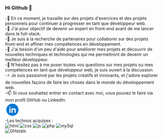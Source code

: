 ### Hi Github 👋

-🔭 En ce moment, je travaille sur des projets d'exercices et des projets personnels pour continuer à progresser en tant que développeur web. <br/>
-🌱 J'ai pour objectif de devenir un expert en front-end avant de me lancer dans le full-stack. <br/>
-👯 Je suis à la recherche de partenaires pour collaborer sur des projets front-end et affiner mes compétences en développement. <br/>
-🤔 J'ai besoin d'un peu d'aide pour améliorer mes projets et découvrir de nouvelles techniques et technologies qui me permettront de devenir un meilleur développeur. <br/>
-💬 N'hésitez pas à me poser toutes vos questions sur mes projets ou mes compétences en tant que développeur web, je suis ouvert à la discussion. <br/>
-⚡ Je suis passionné par les projets créatifs et innovants, et j'adore explorer de nouvelles façons de faire les choses dans le monde du développement web. <br/>
-📫 Si vous souhaitez entrer en contact avec moi, vous pouvez le faire via mon profil GitHub ou LinkedIn.  <br/>
 [![linkedin](./linkedin.png)](https://www.linkedin.com/in/alexandre-vigon/)<br/>
 -Les technos acquises : <br/>
<img alt="html" width="40px" src="https://cdn.jsdelivr.net/gh/devicons/devicon/icons/html5/html5-original-wordmark.svg" />
<img alt="css" width="40px" src="https://cdn.jsdelivr.net/gh/devicons/devicon/icons/css3/css3-original-wordmark.svg" />
<img alt="js" width="30px" src="https://cdn.jsdelivr.net/gh/devicons/devicon/icons/javascript/javascript-original.svg" />
<img alt="php" width="45px" src="https://cdn.jsdelivr.net/gh/devicons/devicon/icons/php/php-original.svg" />
<img alt="mySql" width="50px" src="https://cdn.jsdelivr.net/gh/devicons/devicon/icons/mysql/mysql-original-wordmark.svg" />
<br/>
![GHstats](https://github-readme-stats.vercel.app/api?username=alex22405&show_icons=true)
